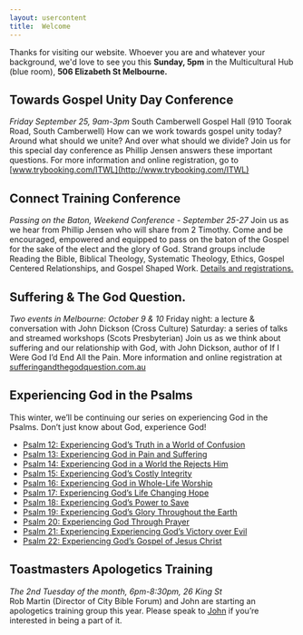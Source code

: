 ```yaml
---
layout: usercontent
title:  Welcome
---
```


Thanks for visiting our website. Whoever you are and whatever your background, we'd love to see you this __Sunday, 5pm__ in the Multicultural Hub (blue room), __506 Elizabeth St Melbourne.__

## Towards Gospel Unity Day Conference
_Friday September 25, 9am-3pm_
South Camberwell Gospel Hall (910 Toorak Road, South Camberwell)
How can we work towards gospel unity today? Around what should we unite? And over what should we divide? Join us for this special day conference as Phillip Jensen answers these important questions. For more information and online registration, go to [www.trybooking.com/ITWL](http://www.trybooking.com/ITWL)

## Connect Training Conference
_Passing on the Baton, Weekend Conference - September 25-27_
Join us as we hear from Phillip Jensen who will share from 2 Timothy. Come and be encouraged, empowered and equipped to pass on the baton of the Gospel for the sake of the elect and the glory of God. Strand groups include Reading the Bible, Biblical Theology, Systematic Theology, Ethics, Gospel Centered Relationships, and Gospel Shaped Work. [Details and registrations.](www.connect-ministry.org/events/ctc/registration)

## Suffering & The God Question. 
_Two events in Melbourne: October 9 & 10_
Friday night: a lecture & conversation with John Dickson (Cross Culture)
Saturday: a series of talks and streamed workshops (Scots Presbyterian)
Join us as we think about suffering and our relationship with God, with John Dickson, author of If I Were God I’d End All the Pain. More information and online registration at [sufferingandthegodquestion.com.au](http://www.sufferingandthegodquestion.com.au)

## Experiencing God in the Psalms
This winter, we’ll be continuing our series on experiencing God in the Psalms. Don’t just know about God, experience God!

 * [Psalm 12: Experiencing God’s Truth in a World of Confusion][Psalm12]
 * [Psalm 13: Experiencing God in Pain and Suffering][Psalm13]
 * [Psalm 14: Experiencing God in a World the Rejects Him][Psalm14]
 * [Psalm 15: Experiencing God’s Costly Integrity][Psalm15]
 * [Psalm 16: Experiencing God in Whole-Life Worship][Psalm16]
 * [Psalm 17: Experiencing God’s Life Changing Hope][Psalm17]
 * [Psalm 18: Experiencing God’s Power to Save][Psalm18]
 * [Psalm 19: Experiencing God’s Glory Throughout the Earth][Psalm19]
 * [Psalm 20: Experiencing God Through Prayer][Psalm20]
 * [Psalm 21: Experiencing Experiencing God’s Victory over Evil][Psalm21]
 * [Psalm 22: Experiencing God’s Gospel of Jesus Christ][Psalm22]


## Toastmasters Apologetics Training
_The 2nd Tuesday of the month, 6pm-8:30pm, 26 King St_  
Rob Martin (Director of City Bible Forum) and John are starting an apologetics training group this year. Please speak to [John] if you’re interested in being a part of it.


[John]: mailto:john.david.hudson@gmail.com
[Psalm12]: /2015/06/07/psalm_12-experiencing_gods_truth_in_a_world_of_confusion-john_hudson.html
[Psalm13]: /2015/06/14/psalm_13-experiencing_god_in_pain_and_suffering-john_hudson.html
[Psalm14]: /2015/06/21/psalm_14-experiecing_god_in_a_world_that_rejects_him-john_hudson.html
[Psalm15]: /2015/06/28/psalm_15-experiencing_gods_costly_integrity-john_hudson.html
[Psalm16]: /2015/07/04/psalm_16-experiencing_god_in_whole_life_worship-oli_blythe.html
[Psalm17]: /2015/07/12/psalm_17-experiencing_hope_through_the_lens_of_justice-allan_hortle.html
[Psalm18]: /2015/07/19/psalm_18-experiencing_gods_power_to_save-john_hudson.html
[Psalm19]: /2015/07/26/psalm_19-experiencing_god_through_his_word-john_hudson.html
[Psalm20]: /2015/08/02/psalm_20-experiencing_god_through_prayer-john_hudson.html
[Psalm21]: /2015/08/09/psalm_21-experiencing_gods_victory_over_evil-john_hudson.html
[Psalm22]: /2015/08/16/psalm_22-experiencing_gods_gospel_of_jesus_christ-john_hudson.html
